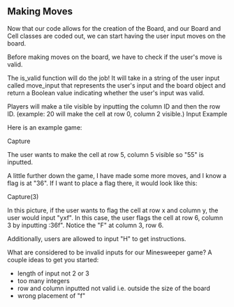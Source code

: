 ## Making Moves

Now that our code allows for the creation of the Board, and our Board and Cell classes are coded out, we can start having the user input moves on the board.

Before making moves on the board, we have to check if the user's move is valid.

The is_valid function will do the job! It will take in a string of the user input called move_input that represents the user's input and the board object and return a Boolean value indicating whether the user's input was valid.

Players will make a tile visible by inputting the column ID and then the row ID. (example: 20 will make the cell at row 0, column 2 visible.)
Input Example

Here is an example game:

Capture

The user wants to make the cell at row 5, column 5 visible so "55" is inputted.

A little further down the game, I have made some more moves, and I know a flag is at "36". If I want to place a flag there, it would look like this:

Capture(3)

In this picture, if the user wants to flag the cell at row x and column y, the user would input "yxf". In this case, the user flags the cell at row 6, column 3 by inputting :36f". Notice the "F" at column 3, row 6.

Additionally, users are allowed to input "H" to get instructions.

What are considered to be invalid inputs for our Minesweeper game? A couple ideas to get you started:

* length of input not 2 or 3
* too many integers
* row and column inputted not valid i.e. outside the size of the board
* wrong placement of "f"
